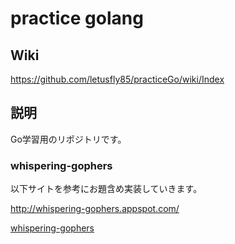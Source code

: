 # practice golang

## Wiki

https://github.com/letusfly85/practiceGo/wiki/Index

## 説明

Go学習用のリポジトリです。


### whispering-gophers

以下サイトを参考にお題含め実装していきます。

http://whispering-gophers.appspot.com/

[whispering-gophers](whispering-gophers/README.md)
